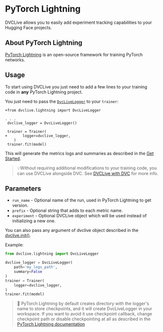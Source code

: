 # PyTorch Lightning

DVCLive allows you to easily add experiment tracking capabilities to your
Hugging Face projects.

## About PyTorch Lightning

[PyTorch Lightning](https://www.pytorchlightning.ai/) is an open-source
framework for training PyTorch networks.

## Usage

To start using DVCLive you just need to add a few lines to your training code in
**any** PyTorch Lightning project.

You just need to pass the
[`DvcLiveLogger`](https://github.com/iterative/dvclive/blob/master/dvclive/lightning.py)
to your `trainer`:

```git
+from dvclive.lightning import DvcLiveLogger

. . .
 dvclive_logger = DvcLiveLogger()

 trainer = Trainer(
+       logger=dvclive_logger,
    )
 trainer.fit(model)
```

This will generate the metrics logs and summaries as described in the
[Get Started](/docs/dvclive/get-started#outputs).

> 💡Without requiring additional modifications to your training code, you can
> use DVCLive alongside DVC. See
> [DVCLive with DVC](/doc/dvclive/dvclive-with-dvc) for more info.

## Parameters

- `run_name` - Optional name of the run, used in PyTorch Lightning to get
  version.
- `prefix` - Optional string that adds to each metric name.
- `experiment` - Optional DVCLive object which will be used instead of
  initializing a new one.

You can also pass any argument of dvclive object described in the
[dvclive.init()](/docs/dvclive/api-reference/init).

Example:

```python
from dvclive.lightning import DvcLiveLogger

dvclive_logger = DvcLiveLogger(
    path='my_logs_path',
    summary=False
)
trainer = Trainer(
    logger=dvclive_logger,
)
trainer.fit(model)
```

> 📖 PyTorch Lightning by default creates directory with the logger's name to
> store checkpoints, and it will create DvcLiveLogger in your workspace. If you
> want to avoid it use checkpoint callback, change checkpoint path or disable
> checkpointing at all as described in the
> [PyTorch Lightning documentation](https://pytorch-lightning.readthedocs.io/en/latest/common/weights_loading.html#automatic-saving)
